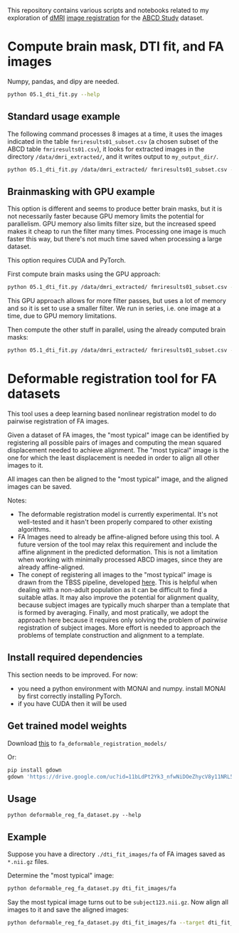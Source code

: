 This repository contains various scripts and notebooks related to my exploration of [dMRI](https://en.wikipedia.org/wiki/Diffusion_MRI) [image registration](https://en.wikipedia.org/wiki/Image_registration) for the [ABCD Study](https://abcdstudy.org/) dataset.

# Compute brain mask, DTI fit, and FA images

Numpy, pandas, and dipy are needed.

```sh
python 05.1_dti_fit.py --help
```

## Standard usage example

The following command processes 8 images at a time, it uses the images indicated in the table `fmriresults01_subset.csv` (a chosen subset of the ABCD table `fmriresults01.csv`), it looks for extracted images in the directory `/data/dmri_extracted/`, and it writes output to `my_output_dir/`.

```sh
python 05.1_dti_fit.py /data/dmri_extracted/ fmriresults01_subset.csv -j 8 -o my_output_dir/
```

## Brainmasking with GPU example

This option is different and seems to produce better brain masks, but it is not necessarily faster because GPU memory limits the potential for parallelism. GPU memory also limits filter size, but the increased speed makes it cheap to run the filter many times. Processing one image is much faster this way, but there's not much time saved when processing a large dataset.

This option requires CUDA and PyTorch.

First compute brain masks using the GPU approach:
```sh
python 05.1_dti_fit.py /data/dmri_extracted/ fmriresults01_subset.csv -j 1 -o my_output_dir/ --useGPU --masksOnly
```
This GPU approach allows for more filter passes, but uses a lot of memory and so it is set to use a smaller filter. We run in series, i.e. one image at a time, due to GPU memory limitations.

Then compute the other stuff in parallel, using the already computed brain masks:
```sh
python 05.1_dti_fit.py /data/dmri_extracted/ fmriresults01_subset.csv -o my_output_dir/
```

# Deformable registration tool for FA datasets

This tool uses a deep learning based nonlinear registration model to do pairwise registration of FA images.

Given a dataset of FA images, the "most typical" image can be identified by registering all possible pairs of images and computing the mean squared displacement needed to achieve alignment. The "most typical" image is the one for which the least displacement is needed in order to align all other images to it.

All images can then be aligned to the "most typical" image, and the aligned images can be saved.

Notes:
- The deformable registration model is currently experimental. It's not well-tested and it hasn't been properly compared to other existing algorithms.
- FA Images need to already be affine-aligned before using this tool. A future version of the tool may relax this requirement and include the affine alignment in the predicted deformation. This is not a limitation when working with minimally processed ABCD images, since they are already affine-aligned.
- The conept of registering all images to the "most typical" image is drawn from the TBSS pipeline, developed [here](https://doi.org/10.1016/j.neuroimage.2006.02.024). This is helpful when dealing with a non-adult population as it can be difficult to find a suitable atlas. It may also improve the potential for alignment quality, because subject images are typically much sharper than a template that is formed by averaging. Finally, and most pratically, we adopt the approach here because it requires only solving the problem of _pairwise_ registration of subject images. More effort is needed to approach the problems of template construction and alignment to a template.

## Install required dependencies

This section needs to be improved. For now:
- you need a python environment with MONAI and numpy. install MONAI by first correctly installing PyTorch.
- if you have CUDA then it will be used

## Get trained model weights

Download [this](https://drive.google.com/uc?id=11bLdPt2Yk3_nfwNiDOeZhycV8y11NRL5) to `fa_deformable_registration_models/`

Or:
```bash
pip install gdown
gdown 'https://drive.google.com/uc?id=11bLdPt2Yk3_nfwNiDOeZhycV8y11NRL5' -O fa_deformable_registration_models/
```

## Usage

```
python deformable_reg_fa_dataset.py --help
```

## Example

Suppose you have a directory `./dti_fit_images/fa` of FA images saved as `*.nii.gz` files.

Determine the "most typical" image:
```bash
python deformable_reg_fa_dataset.py dti_fit_images/fa
```

Say the most typical image turns out to be `subject123.nii.gz`. Now align all images to it and save the aligned images:
```bash
python deformable_reg_fa_dataset.py dti_fit_images/fa --target dti_fit_images/fa/subject123.nii.gz --save-transformed-images
```
